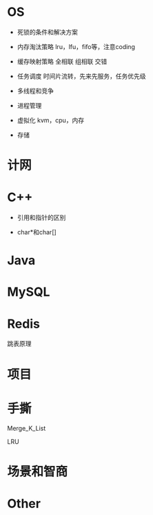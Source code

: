 # OS
- 死锁的条件和解决方案
  
- 内存淘汰策略
  lru，lfu，fifo等，注意coding
- 缓存映射策略 
  全相联 组相联 交错
- 任务调度
  时间片流转，先来先服务，任务优先级
- 多线程和竞争
- 进程管理
- 虚拟化
kvm，cpu，内存
- 存储
  
# 计网

# C++
- 引用和指针的区别

- char*和char[]
# Java

# MySQL


# Redis

跳表原理

# 项目

# 手撕

Merge_K_List

LRU

# 场景和智商

# Other
